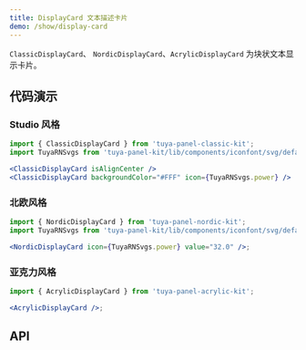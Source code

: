 ```yaml
---
title: DisplayCard 文本描述卡片
demo: /show/display-card
---
```


<Desc>

`ClassicDisplayCard`、 `NordicDisplayCard`、`AcrylicDisplayCard` 为块状文本显示卡片。

</Desc>

## 代码演示

### Studio 风格

```jsx
import { ClassicDisplayCard } from 'tuya-panel-classic-kit';
import TuyaRNSvgs from 'tuya-panel-kit/lib/components/iconfont/svg/defaultSvg';

<ClassicDisplayCard isAlignCenter />
<ClassicDisplayCard backgroundColor="#FFF" icon={TuyaRNSvgs.power} />
```

### 北欧风格

```jsx
import { NordicDisplayCard } from 'tuya-panel-nordic-kit';
import TuyaRNSvgs from 'tuya-panel-kit/lib/components/iconfont/svg/defaultSvg';

<NordicDisplayCard icon={TuyaRNSvgs.power} value="32.0" />;
```

### 亚克力风格

```jsx
import { AcrylicDisplayCard } from 'tuya-panel-acrylic-kit';

<AcrylicDisplayCard />;
```

## API

<API src="../../../node_modules/tuya-panel-style-display-card/lib/index.d.ts" exports='["ClassicDisplayCard"]'></API>

